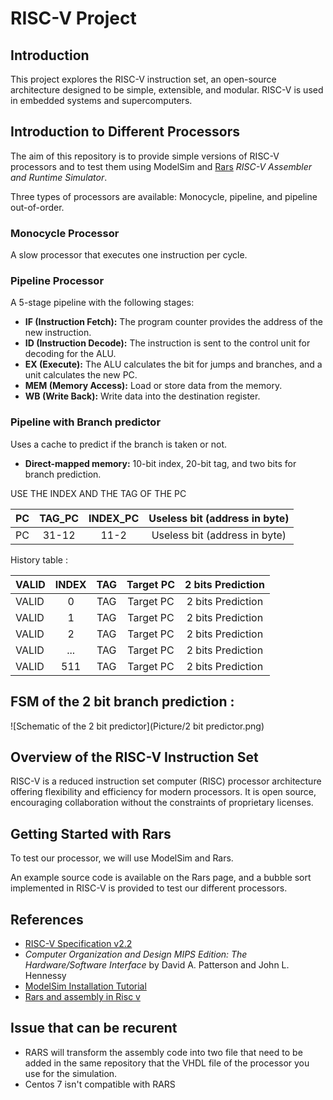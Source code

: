 # RISC-V Project

## Introduction

This project explores the RISC-V instruction set, an open-source architecture designed to be simple, extensible, and modular. RISC-V is used in embedded systems and supercomputers.

## Introduction to Different Processors

The aim of this repository is to provide simple versions of RISC-V processors and to test them using ModelSim and [Rars](https://github.com/TheThirdOne/rars) _RISC-V Assembler and Runtime Simulator_.

Three types of processors are available: Monocycle, pipeline, and pipeline out-of-order.

### Monocycle Processor

A slow processor that executes one instruction per cycle.

### Pipeline Processor

A 5-stage pipeline with the following stages:

- **IF (Instruction Fetch):** The program counter provides the address of the new instruction.
- **ID (Instruction Decode):** The instruction is sent to the control unit for decoding for the ALU.
- **EX (Execute):** The ALU calculates the bit for jumps and branches, and a unit calculates the new PC.
- **MEM (Memory Access):** Load or store data from the memory.
- **WB (Write Back):** Write data into the destination register.

### Pipeline with Branch predictor

Uses a cache to predict if the branch is taken or not.

- **Direct-mapped memory:** 10-bit index, 20-bit tag, and two bits for branch prediction.

USE THE INDEX AND THE TAG OF THE PC

| PC     | TAG_PC| INDEX_PC| Useless bit (address in byte) |
|:-------|:---:|:-----------:|:----------:|
| PC     | 31-12 |  11-2   | Useless bit (address in byte) |

History table : 

|VALID |INDEX| TAG | Target PC | 2 bits Prediction |
|:-------|:---:|:-----------:|:----------:|:----------:|
|VALID |0| TAG | Target PC | 2 bits Prediction |
|VALID |1| TAG | Target PC | 2 bits Prediction |
|VALID |2| TAG | Target PC | 2 bits Prediction |
|VALID |...| TAG | Target PC | 2 bits Prediction |
|VALID | 511 |TAG | Target PC | 2 bits Prediction |


## FSM of the 2 bit branch prediction : 

![Schematic of the 2 bit predictor](Picture/2 bit predictor.png)

## Overview of the RISC-V Instruction Set

RISC-V is a reduced instruction set computer (RISC) processor architecture offering flexibility and efficiency for modern processors. It is open source, encouraging collaboration without the constraints of proprietary licenses.

## Getting Started with Rars

To test our processor, we will use ModelSim and Rars.

An example source code is available on the Rars page, and a bubble sort implemented in RISC-V is provided to test our different processors.

## References

- [RISC-V Specification v2.2](https://riscv.org/wp-content/uploads/2017/05/riscv-spec-v2.2.pdf)
- *Computer Organization and Design MIPS Edition: The Hardware/Software Interface* by David A. Patterson and John L. Hennessy
- [ModelSim Installation Tutorial](https://www.youtube.com/watch?v=Ubcm996KKhU)
- [Rars and assembly in Risc v](https://github.com/darnuria/esgi-riscv)

## Issue that can be recurent

- RARS will transform the assembly code into two file that need to be added in the same repository that the VHDL file of the processor you use for the simulation.
- Centos 7 isn't compatible with RARS

